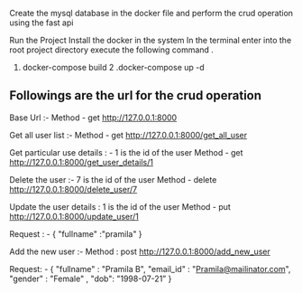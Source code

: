 Create the mysql database in the docker file and perform the crud operation using the fast api

Run the Project
Install the docker in the system
In the terminal enter into the root project directory execute the following command .
1. docker-compose build
2 .docker-compose up -d

## Followings are the url for the crud operation 

Base Url :- 
Method - get 
http://127.0.0.1:8000  


Get all user list :- 
Method - get 
http://127.0.0.1:8000/get_all_user


Get particular use details : - 1 is the id of the user 
Method - get 
http://127.0.0.1:8000/get_user_details/1


Delete the user  :- 7 is the id of the user 
Method - delete 
http://127.0.0.1:8000/delete_user/7



Update the user details : 1 is the id of the user 
Method - put 
http://127.0.0.1:8000/update_user/1

Request : - 
{
  "fullname" :"pramila"
}


Add the new user :- 
Method : post 
http://127.0.0.1:8000/add_new_user

Request: -
{
  "fullname" : "Pramila B",
  "email_id" : "Pramila@mailinator.com",
  "gender" : "Female" ,
  "dob": "1998-07-21”
}
